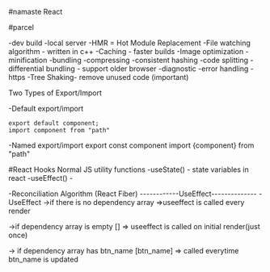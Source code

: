#namaste React

#parcel

-dev build
-local server
-HMR = Hot Module Replacement
-File watching algorithm - written in c++
-Caching - faster builds
-Image optimization
-minification
-bundling
-compressing
-consistent hashing
-code splitting
-differential bundling - support older browser
-diagnostic
-error handling
-https
-Tree Shaking- remove unused code (important)

Two Types of Export/Import

-Default export/import

    export default component;
    import component from "path"

-Named export/import
export const component
import {component} from "path"

#React Hooks
Normal JS utility functions
-useState() - state variables in react
-useEffect() -

-Reconciliation Algorithm (React Fiber)
------------UseEffect--------------
-UseEffect ->if there is no dependency array =>useeffect is called every render

->if dependency array is empty [] => useeffect is called on initial render(just once)

-> if dependency array has btn_name [btn_name] => called everytime btn_name is updated
